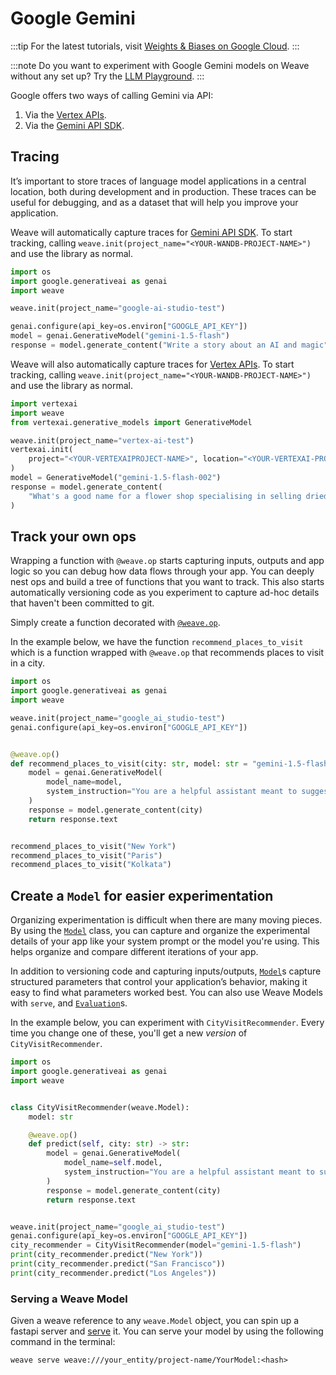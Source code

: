 # Google Gemini

:::tip
For the latest tutorials, visit [Weights & Biases on Google Cloud](https://wandb.ai/site/partners/googlecloud/).
:::

:::note
Do you want to experiment with Google Gemini models on Weave without any set up? Try the [LLM Playground](../tools/playground.md).
:::

Google offers two ways of calling Gemini via API:

1. Via the [Vertex APIs](https://cloud.google.com/vertex-ai/docs).
2. Via the [Gemini API SDK](https://ai.google.dev/gemini-api/docs/quickstart?lang=python).

## Tracing

It’s important to store traces of language model applications in a central location, both during development and in production. These traces can be useful for debugging, and as a dataset that will help you improve your application.

Weave will automatically capture traces for [Gemini API SDK](https://ai.google.dev/gemini-api/docs/quickstart?lang=python). To start tracking, calling `weave.init(project_name="<YOUR-WANDB-PROJECT-NAME>")` and use the library as normal.

```python
import os
import google.generativeai as genai
import weave

weave.init(project_name="google-ai-studio-test")

genai.configure(api_key=os.environ["GOOGLE_API_KEY"])
model = genai.GenerativeModel("gemini-1.5-flash")
response = model.generate_content("Write a story about an AI and magic")
```

Weave will also automatically capture traces for [Vertex APIs](https://cloud.google.com/vertexai/docs). To start tracking, calling `weave.init(project_name="<YOUR-WANDB-PROJECT-NAME>")` and use the library as normal.

```python
import vertexai
import weave
from vertexai.generative_models import GenerativeModel

weave.init(project_name="vertex-ai-test")
vertexai.init(
    project="<YOUR-VERTEXAIPROJECT-NAME>", location="<YOUR-VERTEXAI-PROJECT-LOCATION>"
)
model = GenerativeModel("gemini-1.5-flash-002")
response = model.generate_content(
    "What's a good name for a flower shop specialising in selling dried flower bouquets?"
)
```

## Track your own ops

Wrapping a function with `@weave.op` starts capturing inputs, outputs and app logic so you can debug how data flows through your app. You can deeply nest ops and build a tree of functions that you want to track. This also starts automatically versioning code as you experiment to capture ad-hoc details that haven't been committed to git.

Simply create a function decorated with [`@weave.op`](/guides/tracking/ops).

In the example below, we have the function `recommend_places_to_visit` which is a function wrapped with `@weave.op` that recommends places to visit in a city.

```python
import os
import google.generativeai as genai
import weave

weave.init(project_name="google_ai_studio-test")
genai.configure(api_key=os.environ["GOOGLE_API_KEY"])


@weave.op()
def recommend_places_to_visit(city: str, model: str = "gemini-1.5-flash"):
    model = genai.GenerativeModel(
        model_name=model,
        system_instruction="You are a helpful assistant meant to suggest all budget-friendly places to visit in a city",
    )
    response = model.generate_content(city)
    return response.text


recommend_places_to_visit("New York")
recommend_places_to_visit("Paris")
recommend_places_to_visit("Kolkata")
```

## Create a `Model` for easier experimentation

Organizing experimentation is difficult when there are many moving pieces. By using the [`Model`](../core-types/models) class, you can capture and organize the experimental details of your app like your system prompt or the model you're using. This helps organize and compare different iterations of your app. 

In addition to versioning code and capturing inputs/outputs, [`Model`](../core-types/models)s capture structured parameters that control your application’s behavior, making it easy to find what parameters worked best. You can also use Weave Models with `serve`, and [`Evaluation`](../core-types/evaluations.md)s.

In the example below, you can experiment with `CityVisitRecommender`. Every time you change one of these, you'll get a new _version_ of `CityVisitRecommender`.

```python
import os
import google.generativeai as genai
import weave


class CityVisitRecommender(weave.Model):
    model: str

    @weave.op()
    def predict(self, city: str) -> str:
        model = genai.GenerativeModel(
            model_name=self.model,
            system_instruction="You are a helpful assistant meant to suggest all budget-friendly places to visit in a city",
        )
        response = model.generate_content(city)
        return response.text


weave.init(project_name="google_ai_studio-test")
genai.configure(api_key=os.environ["GOOGLE_API_KEY"])
city_recommender = CityVisitRecommender(model="gemini-1.5-flash")
print(city_recommender.predict("New York"))
print(city_recommender.predict("San Francisco"))
print(city_recommender.predict("Los Angeles"))
```

### Serving a Weave Model

Given a weave reference to any `weave.Model` object, you can spin up a fastapi server and [serve](https://wandb.github.io/weave/guides/tools/serve) it. You can serve your model by using the following command in the terminal:

```shell
weave serve weave:///your_entity/project-name/YourModel:<hash>
```
